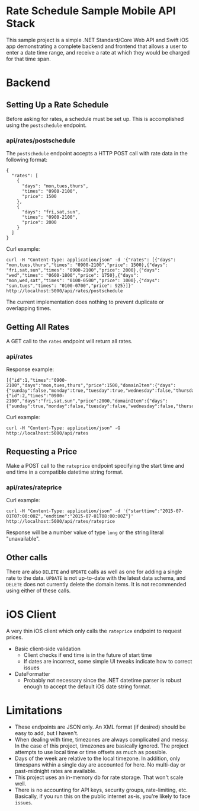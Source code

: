 # Rate Schedule Sample Mobile API Stack

This sample project is a simple .NET Standard/Core Web API and Swift iOS app demonstrating a complete backend and frontend that allows a user to enter a date time range, and receive a rate at which they would be charged for that time span.

# Backend

## Setting Up a Rate Schedule

Before asking for rates, a schedule must be set up. This is accomplished using the `postschedule` endpoint.

### api/rates/postschedule

The `postschedule` endpoint accepts a HTTP POST call with rate data in the following format:

```
{
  "rates": [
    {
      "days": "mon,tues,thurs",
      "times": "0900-2100",
      "price": 1500
    },
    {
      "days": "fri,sat,sun",
      "times": "0900-2100",
      "price": 2000
    }
  ]
}
```

Curl example:
```
curl -H "Content-Type: application/json" -d '{"rates": [{"days": "mon,tues,thurs","times": "0900-2100","price": 1500},{"days": "fri,sat,sun","times": "0900-2100","price": 2000},{"days": "wed","times": "0600-1800","price": 1750},{"days": "mon,wed,sat","times": "0100-0500","price": 1000},{"days": "sun,tues","times": "0100-0700","price": 925}]}' http://localhost:5000/api/rates/postschedule
```

The current implementation does nothing to prevent duplicate or overlapping times.

## Getting All Rates

A GET call to the `rates` endpoint will return all rates.

### api/rates

Response example:
```
[{"id":1,"times":"0900-2100","days":"mon,tues,thurs","price":1500,"domainItem":{"days":{"sunday":false,"monday":true,"tuesday":true,"wednesday":false,"thursday":true,"friday":false,"saturday":false},"startTime":"09:00:00","endTime":"21:00:00","rateDuration":"12:00:00","price":1500,"rateItemId":1}},{"id":2,"times":"0900-2100","days":"fri,sat,sun","price":2000,"domainItem":{"days":{"sunday":true,"monday":false,"tuesday":false,"wednesday":false,"thursday":false,"friday":true,"saturday":true},"startTime":"09:00:00","endTime":"21:00:00","rateDuration":"12:00:00","price":2000,"rateItemId":2}}}]
```

Curl example:
```
curl -H "Content-Type: application/json" -G http://localhost:5000/api/rates
```

## Requesting a Price

Make a POST call to the `rateprice` endpoint specifying the start time and end time in a compatible datetime string format.


### api/rates/rateprice

Curl example:
```
curl -H "Content-Type: application/json" -d '{"starttime":"2015-07-01T07:00:00Z","endtime":"2015-07-01T08:00:00Z"}' http://localhost:5000/api/rates/rateprice
```

Response will be a number value of type `long` or the string literal "unavailable".

## Other calls

There are also `DELETE` and `UPDATE` calls as well as one for adding a single rate to the data. `UPDATE` is not up-to-date with the latest data schema, and `DELETE` does not currently delete the domain items. It is not recommended using either of these calls.

# iOS Client

A very thin iOS client which only calls the `rateprice` endpoint to request prices.

* Basic client-side validation
  * Client checks if end time is in the future of start time
  * If dates are incorrect, some simple UI tweaks indicate how to correct issues
* DateFormatter
  * Probably not necessary since the .NET datetime parser is robust enough to accept the default iOS date string format.

# Limitations

* These endpoints are JSON only. An XML format (if desired) should be easy to add, but I haven't.
* When dealing with time, timezones are always complicated and messy. In the case of this project, timezones are basically ignored. The project attempts to use local time or time offsets as much as possible.
* Days of the week are relative to the local timezone. In addition, only timespans within a single day are accounted for here. No multi-day or past-midnight rates are available.
* This project uses an in-memory db for rate storage. That won't scale well.
* There is no accounting for API keys, security groups, rate-limiting, etc. Basically, if you run this on the public internet as-is, you're likely to face `issues`.
